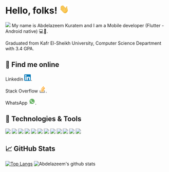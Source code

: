 # Hello, folks! <img src="./assets/wave.gif" width="30px">

<img src="https://komarev.com/ghpvc/?username=Abdelazeem777&style=flat"/>
My name is Abdelazeem Kuratem and I am a Mobile developer (Flutter - Android native) 💻📱.

Graduated from Kafr El-Sheikh University, Computer Science Department with 3.4 GPA.

## 💬 Find me online

Linkedin [<img src="./assets/linkedinIcon.svg" width="20px">](https://www.linkedin.com/in/abdelazeem-kuratem-41065a145/).

Stack Overflow [<img src="./assets/stackOverflow.svg" width="20px">](https://stackoverflow.com/users/10975244/abdelazeem-kuratem).

WhatsApp [<img src="./assets/whatsApp.svg" width="20px">](https://wa.me/+201118563106).

## 🔧 Technologies & Tools

![](https://img.shields.io/badge/OS-Linux-informational?style=flat&logo=linux&logoColor=white&color=blue)
![](https://img.shields.io/badge/Editor-VS_code-informational?style=flat&logo=visual-studio-code&logoColor=white&color=blue)
![](https://img.shields.io/badge/Editor-Android_Studio-informational?style=flat&logo=android-studio&logoColor=white&color=blue)
![](https://img.shields.io/badge/Code-Dart-informational?style=flat&logo=dart&logoColor=white&color=blue)
![](https://img.shields.io/badge/Code-Java-informational?style=flat&logo=java&logoColor=white&color=blue)
![](https://img.shields.io/badge/Code-Kotlin-informational?style=flat&logo=kotlin&logoColor=white&color=blue)
![](https://img.shields.io/badge/Code-JavaScript-informational?style=flat&logo=javascript&logoColor=white&color=blue)
![](https://img.shields.io/badge/Code-Python-informational?style=flat&logo=python&logoColor=white&color=blue)
![](https://img.shields.io/badge/Code-PHP-informational?style=flat&logo=php&logoColor=white&color=blue)
![](https://img.shields.io/badge/Tools-MySQL-informational?style=flat&logo=mysql&logoColor=white&color=blue)
![](https://img.shields.io/badge/Tools-SQLite-informational?style=flat&logo=sqlite&logoColor=white&color=blue)
![](https://img.shields.io/badge/Tools-MongoDB-informational?style=flat&logo=mongodb&logoColor=white&color=blue)


## &#x1f4c8; GitHub Stats

[![Top Langs](https://github-readme-stats.vercel.app/api/top-langs/?username=abdelazeem777&exclude_repo=Hi-chat,registration_form,Azkar,Post-v.1-Native-,Student-Housing&layout=compact&langs_count=8&theme=algolia)](https://github.com/anuraghazra/github-readme-stats)
![Abdelazeem's github stats](https://github-readme-stats.vercel.app/api?username=abdelazeem777&show_icons=true&theme=algolia)

